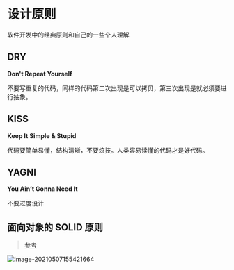 # 设计原则

软件开发中的经典原则和自己的一些个人理解

## DRY

**Don't Repeat Yourself**

不要写重复的代码，同样的代码第二次出现是可以拷贝，第三次出现是就必须要进行抽象。

## KISS

**Keep It Simple & Stupid**

代码要简单易懂，结构清晰，不要炫技。人类容易读懂的代码才是好代码。

## YAGNI

**You Ain’t Gonna Need It**

不要过度设计

## 面向对象的 SOLID 原则

> [参考](https://zhuanlan.zhihu.com/p/24614363)

![image-20210507155421664](http://qiniu.houserqu.com/image-20210507155421664.png)

